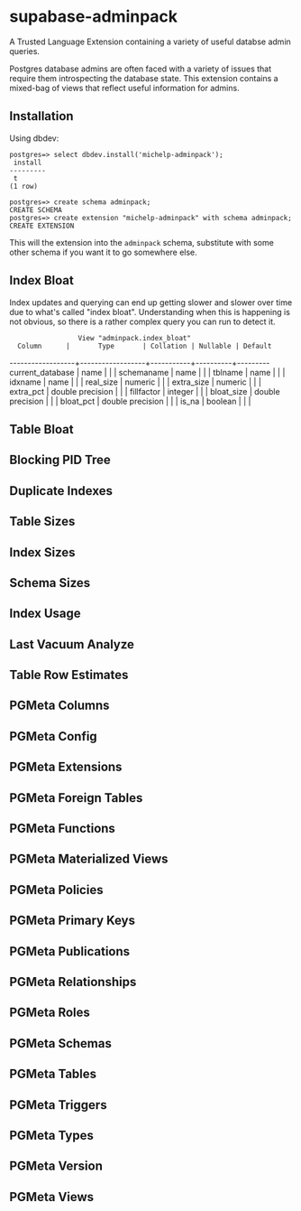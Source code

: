 # supabase-adminpack

A Trusted Language Extension containing a variety of useful databse admin queries.

Postgres database admins are often faced with a variety of issues that
require them introspecting the database state.  This extension
contains a mixed-bag of views that reflect useful information for
admins.

## Installation

Using dbdev:

```
postgres=> select dbdev.install('michelp-adminpack');
 install
---------
 t
(1 row)

postgres=> create schema adminpack;
CREATE SCHEMA
postgres=> create extension "michelp-adminpack" with schema adminpack;
CREATE EXTENSION
```

This will the extension into the `adminpack` schema, substitute with
some other schema if you want it to go somewhere else.

## Index Bloat

Index updates and querying can end up getting slower and slower over
time due to what's called "index bloat".  Understanding when this is
happening is not obvious, so there is a rather complex query you can
run to detect it.

                     View "adminpack.index_bloat"
      Column      |       Type       | Collation | Nullable | Default
------------------+------------------+-----------+----------+---------
 current_database | name             |           |          |
 schemaname       | name             |           |          |
 tblname          | name             |           |          |
 idxname          | name             |           |          |
 real_size        | numeric          |           |          |
 extra_size       | numeric          |           |          |
 extra_pct        | double precision |           |          |
 fillfactor       | integer          |           |          |
 bloat_size       | double precision |           |          |
 bloat_pct        | double precision |           |          |
 is_na            | boolean          |           |          |


## Table Bloat

## Blocking PID Tree

## Duplicate Indexes

## Table Sizes

## Index Sizes

## Schema Sizes

## Index Usage

## Last Vacuum Analyze

## Table Row Estimates

## PGMeta Columns

## PGMeta Config

## PGMeta Extensions

## PGMeta Foreign Tables

## PGMeta Functions

## PGMeta Materialized Views

## PGMeta Policies

## PGMeta Primary Keys

## PGMeta Publications

## PGMeta Relationships

## PGMeta Roles

## PGMeta Schemas

## PGMeta Tables

## PGMeta Triggers

## PGMeta Types

## PGMeta Version

## PGMeta Views
